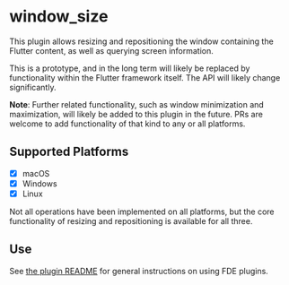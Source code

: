 # window_size

This plugin allows resizing and repositioning the window containing the Flutter
content, as well as querying screen information.

This is a prototype, and in the long term will likely be replaced by functionality
within the Flutter framework itself. The API will likely change significantly.

**Note**: Further related functionality, such as window minimization and maximization,
will likely be added to this plugin in the future. PRs are welcome to add functionality
of that kind to any or all platforms.

## Supported Platforms

- [x] macOS
- [x] Windows
- [x] Linux

Not all operations have been implemented on all platforms, but the core functionality
of resizing and repositioning is available for all three.

## Use

See [the plugin README](../README.md) for general instructions on using FDE plugins.
